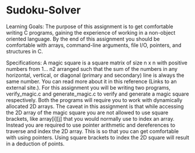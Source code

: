 # Sudoku-Solver

Learning Goals: The purpose of this assignment is to get comfortable writing C programs, gaining the experience of working in a non-object oriented language. By the end of this assignment you should be comfortable with arrays, command-line arguments, file I/O, pointers, and structures in C.

Specifications: A magic square is a square matrix of size n x n with positive numbers from 1… n2 arranged such that the sum of the numbers in any horizontal, vertical, or diagonal (primary and secondary) line is always the same number. You can read more about it in this reference (Links to an external site.). For this assignment you will be writing two programs, verify_magic.c and generate_magic.c to verify and generate a magic square respectively. Both the programs will require you to work with dynamically allocated 2D arrays. The caveat in this assignment is that while accessing the 2D array of the magic square you are not allowed to use square brackets, like array[i][j] that you would normally use to index an array. Instead you are required to use pointer arithmetic and dereferences to traverse and index the 2D array. This is so that you can get comfortable with using pointers. Using square brackets to index the 2D square will result in a deduction of points.
